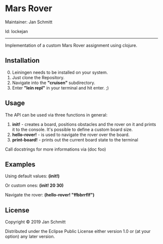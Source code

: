 # Mars Rover

Maintainer: Jan Schmitt

Id: lockejan

---

Implementation of a custom Mars Rover assignment using clojure.

## Installation

0. Leiningen needs to be installed on your system.
1. Just clone the Repository.
2. Navigate into the **"cruisen"** subdirectory.
3. Enter **"lein repl"** in your terminal and hit enter. ;)

## Usage

The API can be used via three functions in general:

1. **init!** - creates a board, positions obstacles and the rover on it and prints it to the console. It's possible to define a custom board size.
2. **hello-rover!** - is used to navigate the rover over the board.
3. **print-board!** - prints out the current board state to the terminal

Call docstrings for more informations via (doc foo)

## Examples

Using default values:
**(init!)**

Or custom ones:
**(init! 20 30)**

Navigate the rover:
**(hello-rover! "ffbbrrflf")**


## License

Copyright © 2019 Jan Schmitt

Distributed under the Eclipse Public License either version 1.0 or (at
your option) any later version.
